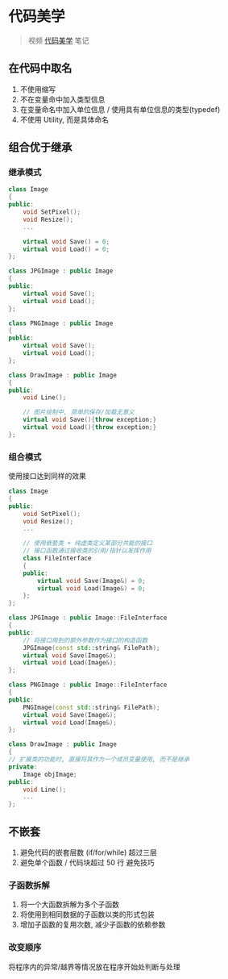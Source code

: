 # 代码美学
> 视频 [代码美学](https://space.bilibili.com/1629390/channel/collectiondetail?sid=1068921) 笔记

## 在代码中取名
1. 不使用缩写
2. 不在变量命中加入类型信息
3. 在变量命名中加入单位信息 / 使用具有单位信息的类型(typedef)
4. 不使用 Utility, 而是具体命名

## 组合优于继承
### 继承模式
```c++
class Image
{
public:
    void SetPixel();
    void Resize();
    ...

    virtual void Save() = 0;
    virtual void Load() = 0;
};

class JPGImage : public Image
{
public:
    virtual void Save();
    virtual void Load();
};

class PNGImage : public Image
{
public:
    virtual void Save();
    virtual void Load();
};

class DrawImage : public Image
{
public:
    void Line();

    // 图片绘制中, 简单的保存/加载无意义
    virtual void Save(){throw exception;}
    virtual void Load(){throw exception;}
};
```

### 组合模式
使用接口达到同样的效果
```c++
class Image
{
public:
    void SetPixel();
    void Resize();
    ...

    // 使用嵌套类 + 纯虚类定义某部分共能的接口
    // 接口函数通过接收类的引用/指针以发挥作用
    class FileInterface
    {
    public:
        virtual void Save(Image&) = 0;
        virtual void Load(Image&) = 0;        
    };
};

class JPGImage : public Image::FileInterface
{
public:
    // 将接口用到的额外参数作为接口的构造函数
    JPGImage(const std::string& FilePath);
    virtual void Save(Image&);
    virtual void Load(Image&);
};

class PNGImage : public Image::FileInterface
{
public:
    PNGImage(const std::string& FilePath);
    virtual void Save(Image&);
    virtual void Load(Image&);
};

class DrawImage : public Image
{
// 扩展类的功能时, 直接将其作为一个成员变量使用, 而不是继承
private:
    Image objImage;
public:
    void Line();
    ...
};
```

## 不嵌套
1. 避免代码的嵌套层数 (if/for/while) 超过三层
2. 避免单个函数 / 代码块超过 50 行
避免技巧

### 子函数拆解
1. 将一个大函数拆解为多个子函数
2. 将使用到相同数据的子函数以类的形式包装
3. 增加子函数的复用次数, 减少子函数的依赖参数

### 改变顺序
将程序内的异常/越界等情况放在程序开始处判断与处理
